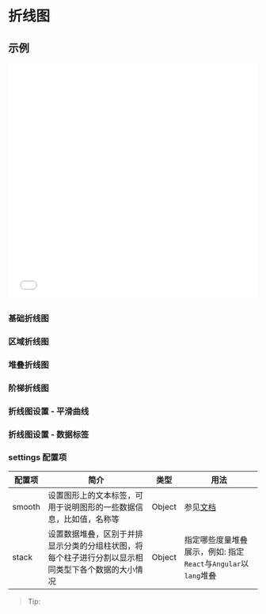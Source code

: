 # 折线图

## 示例

<iframe width="100%" height="480" src="//jsfiddle.net/vecharts/udnhk7wm/embedded/result,html,js/?bodyColor=fff" allowfullscreen="allowfullscreen" frameborder="0"></iframe>


### 基础折线图

<vuep template="#basicLine"></vuep>

<script v-pre type="text/x-template" id="basicLine">
<template>
  <ve-line-chart :data="chartData" />
</template>

<script>
 module.exports = {
    components: {
    	VeLineChart: window['ve-charts'].default.VeLineChart
  	},
    created () {
      this.chartData = {
        dimensions: ['Mon.', 'Tue.', 'Wed.', 'Thu.', 'Fir.', 'Sat.', 'Sun.'],
        measures: [{
          name: 'Vue',
          data: [30, 40, 35, 50, 49, 70, 90]
        }]
      }
    }
  }
</script>

### 区域折线图

<vuep template="#areaLine"></vuep>

<script v-pre type="text/x-template" id="areaLine">
<template>
  <ve-line-chart :data="chartData" :settings="chartSettings" />
</template>

<script>
 module.exports = {
    components: {
    	VeLineChart: window['ve-charts'].default.VeLineChart
  	},
    created () {
      this.chartData = {
        dimensions: [
          'Jan.', 'Feb.', 'Mar.', 'Apr.', 'May.', 'Jun.',
          'Jul.', 'Aug.', 'Sep.', 'Oct.', 'Nov.', 'Dec.'
        ],
        measures: [{
          name: 'Vue',
          data: [3000, 3500, 3900, 3100, 3200, 3100, 3600, 3300, 3600, 3400, 3100, 3000]
        },
        {
          name: 'React',
          data: [2000, 2000, 2600, 2300, 2300, 2000, 2600, 2200, 2500, 2800, 2500, 2200]
        },
        {
          name: 'Angular',
          data: [827, 949, 1400, 1000, 884, 911, 983, 989, 925, 1100, 1200, 930]
        }]
      }
      this.chartSettings = {
        areaStyle: {}
      }
    }
  }
</script>

### 堆叠折线图

<vuep template="#stackLine"></vuep>

<script v-pre type="text/x-template" id="stackLine">
<template>
  <ve-line-chart :data="chartData" :settings="chartSettings" />
</template>

<script>
 module.exports = {
    components: {
    	VeLineChart: window['ve-charts'].default.VeLineChart
  	},
    created () {
      this.chartData = {
        dimensions: [
          'Jan.', 'Feb.', 'Mar.', 'Apr.', 'May.', 'Jun.',
          'Jul.', 'Aug.', 'Sep.', 'Oct.', 'Nov.', 'Dec.'
        ],
        measures: [{
          name: 'Vue',
          data: [3000, 3500, 3900, 3100, 3200, 3100, 3600, 3300, 3600, 3400, 3100, 3000]
        },
        {
          name: 'React',
          data: [2000, 2000, 2600, 2300, 2300, 2000, 2600, 2200, 2500, 2800, 2500, 2200]
        },
        {
          name: 'Angular',
          data: [827, 949, 1400, 1000, 884, 911, 983, 989, 925, 1100, 1200, 930]
        }]
      }
      this.chartSettings = {
        stack: {
          lang: ['React', 'Angular']
        }
      }
    }
  }
</script>

### 阶梯折线图

<vuep template="#stepLine"></vuep>

<script v-pre type="text/x-template" id="stepLine">
<template>
  <ve-line-chart :data="chartData" :settings="chartSettings" />
</template>

<script>
 module.exports = {
    components: {
    	VeLineChart: window['ve-charts'].default.VeLineChart
  	},
    created () {
      this.chartData = {
        dimensions: [
          'Jan.', 'Feb.', 'Mar.', 'Apr.', 'May.', 'Jun.',
          'Jul.', 'Aug.', 'Sep.', 'Oct.', 'Nov.', 'Dec.'
        ],
        measures: [{
          name: 'Vue',
          data: [3000, 3500, 3900, 3100, 3200, 3100, 3600, 3300, 3600, 3400, 3100, 3000]
        },
        {
          name: 'React',
          data: [2000, 2000, 2600, 2300, 2300, 2000, 2600, 2200, 2500, 2800, 2500, 2200]
        },
        {
          name: 'Angular',
          data: [827, 949, 1400, 1000, 884, 911, 983, 989, 925, 1100, 1200, 930]
        }]
      }
      this.chartSettings = {
        step: 'start'
      }
    }
  }
</script>

### 折线图设置 - 平滑曲线

<vuep template="#smoothLine"></vuep>

<script v-pre type="text/x-template" id="smoothLine">
<template>
  <ve-line-chart :data="chartData" :settings="chartSettings" />
</template>

<script>
 module.exports = {
    components: {
    	VeLineChart: window['ve-charts'].default.VeLineChart
  	},
    created () {
      this.chartData = {
        dimensions: ['Mon.', 'Tue.', 'Wed.', 'Thu.', 'Fir.', 'Sat.', 'Sun.'],
        measures: [{
          name: 'Vue',
          data: [30, 40, 35, 50, 49, 70, 90]
        }]
      }
      this.chartSettings = {
        smooth: true
      }
    }
  }
</script>

### 折线图设置 - 数据标签

<vuep template="#labelLine"></vuep>

<script v-pre type="text/x-template" id="labelLine">
<template>
  <ve-line-chart :data="chartData" :settings="chartSettings" />
</template>

<script>
 module.exports = {
    components: {
    	VeLineChart: window['ve-charts'].default.VeLineChart
  	},
    created () {
      this.chartData = {
        dimensions: [
          'Jan.', 'Feb.', 'Mar.', 'Apr.', 'May.', 'Jun.',
          'Jul.', 'Aug.', 'Sep.', 'Oct.', 'Nov.', 'Dec.'
        ],
        measures: [{
          name: 'Vue',
          data: [3000, 3500, 3900, 3100, 3200, 3100, 3600, 3300, 3600, 3400, 3100, 3000]
        },
        {
          name: 'React',
          data: [2000, 2000, 2600, 2300, 2300, 2000, 2600, 2200, 2500, 2800, 2500, 2200]
        },
        {
          name: 'Angular',
          data: [827, 949, 1400, 1000, 884, 911, 983, 989, 925, 1100, 1200, 930]
        }]
      }
      this.chartSettings = {
        label: {
          show: true,
          fontSize: '12px',
          fontWeight: 'bold'
        },
        smooth: true
      }
    }
  }
</script>

### settings 配置项

| 配置项 | 简介 | 类型 | 用法 |
| --- | --- | --- | --- |
| smooth | 设置图形上的文本标签，可用于说明图形的一些数据信息，比如值，名称等 | Object | 参见[文档](http://echarts.baidu.com/option.html#series-line.smooth) |
| stack | 设置数据堆叠，区别于并排显示分类的分组柱状图，将每个柱子进行分割以显示相同类型下各个数据的大小情况 | Object | 指定哪些度量堆叠展示，例如: 指定`React`与`Angular`以`lang`堆叠 |

> Tip: